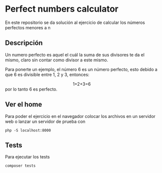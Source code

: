 # Perfect numbers calculator

En este repositorio se da solución al ejercicio de calcular los números perfectos menores a n

## Descripción

Un numero perfecto es aquel el cuál la suma de sus divisores te da el mismo, claro sin contar como divisor a este mismo.

Para ponerte un ejemplo, el número 6 es un número perfecto, esto debido a que 6 es divisible entre 1, 2 y 3, entonces:

<div align="center">
1+2+3=6
</div>
por lo tanto 6 es perfecto.

## Ver el home

Para poder el ejercicio en el navegador colocar los archivos en un servidor web o lanzar un servidor de prueba con

```shell
php -S localhost:8000
```

## Tests

Para ejecutar los tests

```shell
composer tests
```
